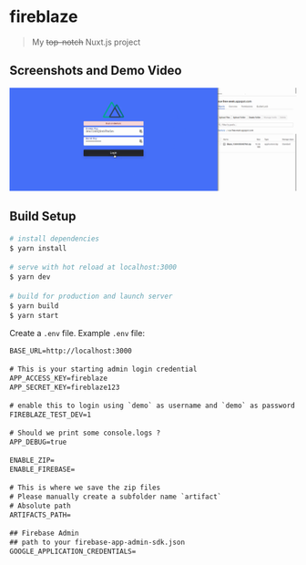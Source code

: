 # fireblaze

> My ~~top-notch~~ Nuxt.js project

## Screenshots and Demo Video

<a href="https://coffeekitkat.keybase.pub/static/fireblaze-demo-video.mp4" target="_blank"><img src="./docs/assets/Screenshot_from_fireblaze-demo.png" 
alt="demo-video"/></a>

## Build Setup

```bash
# install dependencies
$ yarn install

# serve with hot reload at localhost:3000
$ yarn dev

# build for production and launch server
$ yarn build
$ yarn start
```

Create a `.env` file. Example `.env` file:

```
BASE_URL=http://localhost:3000

# This is your starting admin login credential
APP_ACCESS_KEY=fireblaze
APP_SECRET_KEY=fireblaze123

# enable this to login using `demo` as username and `demo` as password
FIREBLAZE_TEST_DEV=1

# Should we print some console.logs ?
APP_DEBUG=true

ENABLE_ZIP=
ENABLE_FIREBASE=

# This is where we save the zip files
# Please manually create a subfolder name `artifact`
# Absolute path
ARTIFACTS_PATH=

## Firebase Admin
## path to your firebase-app-admin-sdk.json
GOOGLE_APPLICATION_CREDENTIALS=
```